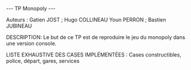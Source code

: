 --- TP Monopoly ---

Auteurs : Gatien JOST ; Hugo COLLINEAU
Youn PERRON ; Bastien JUBINEAU

DESCRIPTION:
Le but de ce TP est de reproduire le jeu du monopoly dans une version console.

LISTE EXHAUSTIVE DES CASES IMPLÉMENTÉES :
Cases constructibles,
police,
départ,
gares,
services